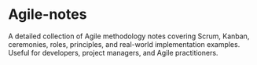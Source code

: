 # Agile-notes
A detailed collection of Agile methodology notes covering Scrum, Kanban, ceremonies, roles, principles, and real-world implementation examples. Useful for developers, project managers, and Agile practitioners.
